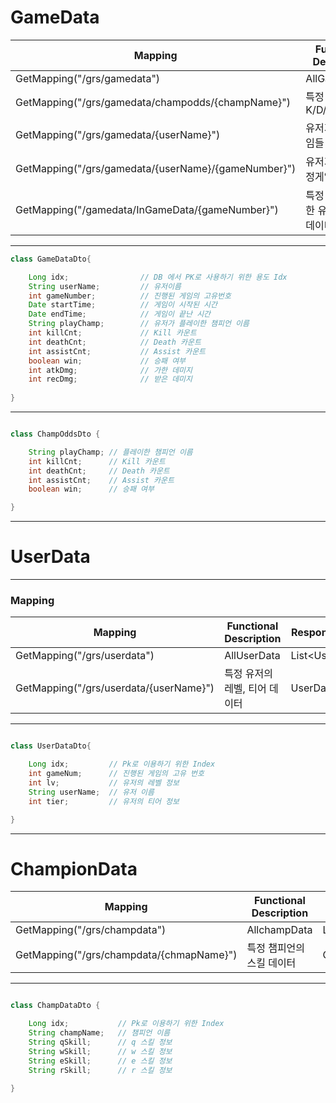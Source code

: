 <h1>GameData</h1>

|Mapping|Functional Description|ResponseEntity<>|
|---|---|---|
|GetMapping("/grs/gamedata")|AllGameData|List\<GameDataDto>|
|GetMapping("/grs/gamedata/champodds/{champName}")|특정 챔피언  K/D/A/WinRate|List\<ChampOddDto>|
|GetMapping("/grs/gamedata/{userName}")|유저가 참여한 게임들|List\<GameDataDto>|
|GetMapping("/grs/gamedata/{userName}/{gameNumber}")|유저가 참여한 특정게임|List\<GameDataDto>|
|GetMapping("/gamedata/InGameData/{gameNumber}")|특정 게임에 참여한 유저들의 게임데이터|List\<GameDataDto>|

---

```java
class GameDataDto{

    Long idx;                // DB 에서 PK로 사용하기 위한 용도 Idx 
    String userName;         // 유저이름
    int gameNumber;          // 진행된 게임의 고유번호
    Date startTime;          // 게임이 시작된 시간
    Date endTime;            // 게임이 끝난 시간
    String playChamp;        // 유저가 플레이한 챔피언 이름
    int killCnt;             // Kill 카운트
    int deathCnt;            // Death 카운트
    int assistCnt;           // Assist 카운트
    boolean win;             // 승패 여부
    int atkDmg;              // 가한 데미지
    int recDmg;              // 받은 데미지
    
}

```


---
```java

class ChampOddsDto {

    String playChamp; // 플레이한 챔피언 이름
    int killCnt;      // Kill 카운트
    int deathCnt;     // Death 카운트
    int assistCnt;    // Assist 카운트
    boolean win;      // 승패 여부

}

```


---

 <H1>UserData</H1>

---

<h3>Mapping</h3>

|Mapping|Functional Description|ResponseEntity<>|
|---|---|---|
|GetMapping("/grs/userdata")|AllUserData|List\<UserDataDto>|
|GetMapping("/grs/userdata/{userName}")|특정 유저의 레벨, 티어 데이터|UserDataDto|



---
```java

class UserDataDto{

    Long idx;         // Pk로 이용하기 위한 Index
    int gameNum;      // 진행된 게임의 고유 번호 
    int lv;           // 유저의 레벨 정보
    String userName;  // 유저 이름
    int tier;         // 유저의 티어 정보

}

```
___

<H1>ChampionData</h1>

|Mapping|Functional Description|ResponseEntity<>|
|---|---|---|
|GetMapping("/grs/champdata")|AllchampData|List\<ChampDataDto>|
|GetMapping("/grs/champdata/{chmapName}")|특정 챔피언의 스킬 데이터|ChampDataDto|

___

```java

class ChampDataDto {

    Long idx;           // Pk로 이용하기 위한 Index
    String champName;   // 챔피언 이름
    String qSkill;      // q 스킬 정보
    String wSkill;      // w 스킬 정보
    String eSkill;      // e 스킬 정보
    String rSkill;      // r 스킬 정보

}

```
